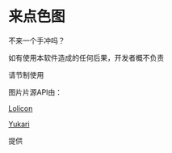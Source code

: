 # 来点色图
不来一个手冲吗？

如有使用本软件造成的任何后果，开发者概不负责

请节制使用

图片片源API由：

[Lolicon](https://api.lolicon.app/#/setu)

[Yukari](https://api.yukari.one/)

提供
